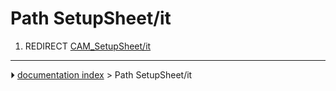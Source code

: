# Path SetupSheet/it
1.  REDIRECT [CAM_SetupSheet/it](CAM_SetupSheet/it.md)



---
⏵ [documentation index](../README.md) > Path SetupSheet/it
